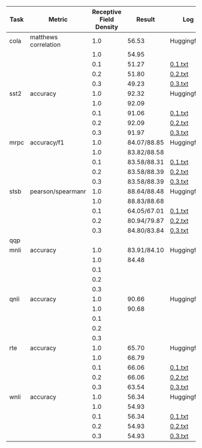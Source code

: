 | Task                      |       Metric         | Receptive Field Density |   Result    |    Log                              |
|---------------------------|----------------------|-------------------------|-------------|-------------------------------------|
| cola                      | matthews correlation | 1.0                     |  56.53      | Huggingface                         |
|                           |                      | 1.0                     |  54.95      |                                     |
|                           |                      | 0.1                     |  51.27      | [0.1.txt](cola/log_density_0.1.txt) |
|                           |                      | 0.2                     |  51.80      | [0.2.txt](cola/log_density_0.2.txt) |
|                           |                      | 0.3                     |  49.23      | [0.3.txt](cola/log_density_0.3.txt) |
| sst2                      | accuracy             | 1.0                     |  92.32      | Huggingface                         |
|                           |                      | 1.0                     |  92.09      |                                     |
|                           |                      | 0.1                     |  91.06      | [0.1.txt](sst2/log_density_0.1.txt) |
|                           |                      | 0.2                     |  92.09      | [0.2.txt](sst2/log_density_0.2.txt) |
|                           |                      | 0.3                     |  91.97      | [0.3.txt](sst2/log_density_0.3.txt) |
| mrpc                      | accuracy/f1          | 1.0                     | 84.07/88.85 | Huggingface                         |
|                           |                      | 1.0                     | 83.82/88.58 |                                     |
|                           |                      | 0.1                     | 83.58/88.31 | [0.1.txt](mrpc/log_density_0.1.txt) |
|                           |                      | 0.2                     | 83.58/88.39 | [0.2.txt](mrpc/log_density_0.2.txt) |
|                           |                      | 0.3                     | 83.58/88.39 | [0.3.txt](mrpc/log_density_0.3.txt) |
| stsb                      | pearson/spearmanr    | 1.0                     | 88.64/88.48 | Huggingface                         |
|                           |                      | 1.0                     | 88.83/88.68 |                                     |
|                           |                      | 0.1                     | 64.05/67.01 | [0.1.txt](stsb/log_density_0.1.txt) |
|                           |                      | 0.2                     | 80.94/79.87 | [0.2.txt](stsb/log_density_0.2.txt) |
|                           |                      | 0.3                     | 84.80/83.84 | [0.3.txt](stsb/log_density_0.3.txt) |
| qqp                       |                      |                         |             |                                     |
| mnli                      | accuracy             | 1.0                     | 83.91/84.10 | Huggingface                         |
|                           |                      | 1.0                     | 84.48       |                                     |
|                           |                      | 0.1                     |             |                                     |
|                           |                      | 0.2                     |             |                                     |
|                           |                      | 0.3                     |             |                                     |
| qnli                      | accuracy             | 1.0                     | 90.66       | Huggingface                         |
|                           |                      | 1.0                     | 90.68       |                                     |
|                           |                      | 0.1                     |             |                                     |
|                           |                      | 0.2                     |             |                                     |
|                           |                      | 0.3                     |             |                                     |
| rte                       | accuracy             | 1.0                     | 65.70       | Huggingface                         |
|                           |                      | 1.0                     | 66.79       |                                     |
|                           |                      | 0.1                     | 66.06       | [0.1.txt](rte/log_density_0.1.txt)  |
|                           |                      | 0.2                     | 66.06       | [0.2.txt](rte/log_density_0.2.txt)  |
|                           |                      | 0.3                     | 63.54       | [0.3.txt](rte/log_density_0.3.txt)  |
| wnli                      | accuracy             | 1.0                     | 56.34       | Huggingface                         |
|                           |                      | 1.0                     | 54.93       |                                     |
|                           |                      | 0.1                     | 56.34       | [0.1.txt](wnli/log_density_0.1.txt) |
|                           |                      | 0.2                     | 54.93       | [0.2.txt](wnli/log_density_0.2.txt) |
|                           |                      | 0.3                     | 54.93       | [0.3.txt](wnli/log_density_0.3.txt) |
